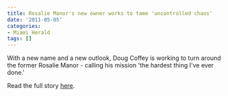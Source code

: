 ```yaml
---
title: Rosalie Manor's new owner works to tame 'uncontrolled chaos'
date: '2011-05-05'
categories:
- Miami Herald
tags: []
---
```

With a new name and a new outlook, Doug Coffey is working to turn around the former Rosalie Manor - calling his mission 'the hardest thing I've ever done.'

Read the full story [here](http://www.miamiherald.com/2011/05/04/2201719/rosalie-manors-new-owner-works.html).